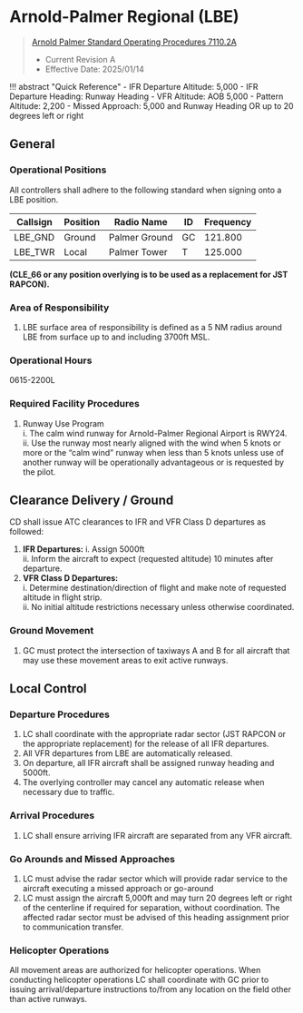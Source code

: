 # Arnold-Palmer Regional (LBE)
> [Arnold Palmer Standard Operating Procedures 7110.2A](../../authority-sections/7110.2A-authority.md)
> - Current Revision A
> - Effective Date: 2025/01/14

!!! abstract "Quick Reference"
    - IFR Departure Altitude: 5,000
    - IFR Departure Heading: Runway Heading
    - VFR Altitude: AOB 5,000
    - Pattern Altitude: 2,200
    - Missed Approach: 5,000 and Runway Heading OR up to 20 degrees left or right

## General

### Operational Positions
All controllers shall adhere to the following standard when signing onto a LBE position.

| Callsign | Position | Radio Name | ID | Frequency |
| -- | -- | -- | -- | -- |
| LBE\_GND | Ground | Palmer Ground | GC | 121.800 |
| LBE\_TWR | Local | Palmer Tower | T | 125.000 |

**(CLE\_66 or any position overlying is to be used as a replacement for JST RAPCON).**

### Area of Responsibility

1. LBE surface area of responsibility is defined as a 5 NM radius around LBE from surface up to and including 3700ft MSL.

### Operational Hours

0615-2200L

### Required Facility Procedures

1. Runway Use Program  
   i. The calm wind runway for Arnold-Palmer Regional Airport is RWY24.  
   ii. Use the runway most nearly aligned with the wind when 5 knots or more or the “calm wind” runway when less than 5 knots unless use of another runway will be operationally advantageous or is requested by the pilot.

## Clearance Delivery / Ground
CD shall issue ATC clearances to IFR and VFR Class D departures as followed:

1. **IFR Departures:** 
      i.  Assign 5000ft   
      ii. Inform the aircraft to expect (requested altitude) 10 minutes after departure.  
2. **VFR Class D Departures:**   
      i. Determine destination/direction of flight and make note of requested altitude in flight strip.   
      ii. No initial altitude restrictions necessary unless otherwise coordinated.

### Ground Movement

1. GC must protect the intersection of taxiways A and B for all aircraft that may use these movement areas to exit active runways.

## Local Control

### Departure Procedures

1. LC shall coordinate with the appropriate radar sector (JST RAPCON or the appropriate replacement) for the release of all IFR departures.  
2. All VFR departures from LBE are automatically released.  
3. On departure, all IFR aircraft shall be assigned runway heading and 5000ft.  
4. The overlying controller may cancel any automatic release when necessary due to traffic.

### Arrival Procedures

1. LC shall ensure arriving IFR aircraft are separated from any VFR aircraft.

### Go Arounds and Missed Approaches

1. LC must advise the radar sector which will provide radar service to the aircraft executing a missed approach or go-around  
2. LC must assign the aircraft 5,000ft and may turn 20 degrees left or right of the centerline if required for separation, without coordination. The affected radar sector must be advised of this heading assignment prior to communication transfer.

### Helicopter Operations
All movement areas are authorized for helicopter operations. When conducting helicopter operations LC shall coordinate with GC prior to issuing arrival/departure instructions to/from any location on the field other than active runways.  
